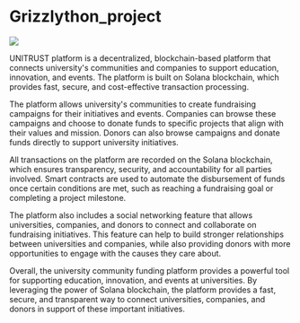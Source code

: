# Grizzlython_project

<img src="[https://github.com/Grizzly](https://github.com/ULUBLOCK/Grizzlython/blob/main/logo.png)">

UNITRUST platform is a decentralized, blockchain-based platform that connects university's communities and companies to support education, innovation, and events. The platform is built on Solana blockchain, which provides fast, secure, and cost-effective transaction processing. <br>

The platform allows university's communities to create fundraising campaigns for their initiatives and events. Companies can browse these campaigns and choose to donate funds to specific projects that align with their values and mission. Donors can also browse campaigns and donate funds directly to support university initiatives. <br>

All transactions on the platform are recorded on the Solana blockchain, which ensures transparency, security, and accountability for all parties involved. Smart contracts are used to automate the disbursement of funds once certain conditions are met, such as reaching a fundraising goal or completing a project milestone. <br>

The platform also includes a social networking feature that allows universities, companies, and donors to connect and collaborate on fundraising initiatives. This feature can help to build stronger relationships between universities and companies, while also providing donors with more opportunities to engage with the causes they care about. <br>

Overall, the university community funding platform provides a powerful tool for supporting education, innovation, and events at universities. By leveraging the power of Solana blockchain, the platform provides a fast, secure, and transparent way to connect universities, companies, and donors in support of these important initiatives. <br>

